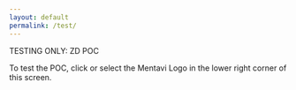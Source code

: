 ```yaml
---
layout: default
permalink: /test/
---
```


TESTING ONLY: ZD POC

To test the POC, click or select the Mentavi Logo in the lower right corner of this screen.

<style>
/* Mobile overflow prevention for Airia widget with Tailwind CSS */
@media (max-width: 768px) {
  /* Prevent horizontal scroll */
  html, body {
    overflow-x: hidden !important;
    max-width: 100vw !important;
  }
  
  /* Target Airia widget container and elements */
  #root,
  #root *,
  [style*="position: fixed"],
  [class*="tw-"],
  iframe[src*="airia"],
  iframe[src*="embed"] {
    max-width: calc(100vw - 20px) !important;
    box-sizing: border-box !important;
  }
  
  /* Handle fixed positioned chat elements */
  [style*="position: fixed"][style*="bottom"],
  [style*="position: fixed"][style*="right"] {
    right: 10px !important;
    max-width: calc(100vw - 20px) !important;
  }
}

@media (max-width: 480px) {
  #root,
  #root *,
  [style*="position: fixed"],
  [class*="tw-"],
  iframe[src*="airia"],
  iframe[src*="embed"] {
    max-width: calc(100vw - 15px) !important;
  }
  
  [style*="position: fixed"][style*="bottom"],
  [style*="position: fixed"][style*="right"] {
    right: 5px !important;
    max-width: calc(100vw - 15px) !important;
  }
}
</style>

<script>
(function preventAiriaOverflow() {
  function constrainWidget() {
    const isMobile = window.innerWidth <= 768;
    const isSmall = window.innerWidth <= 480;
    
    if (!isMobile) return;
    
    // Target the root container and any elements that might overflow
    const targets = [
      '#root',
      '#root *',
      '[style*="position: fixed"]',
      '[class*="tw-"]',
      'iframe[src*="airia"]',
      'iframe[src*="embed"]'
    ];
    
    targets.forEach(selector => {
      document.querySelectorAll(selector).forEach(el => {
        const margin = isSmall ? '15px' : '20px';
        el.style.maxWidth = `calc(100vw - ${margin}) !important`;
        el.style.boxSizing = 'border-box !important';
        
        // Handle fixed positioned elements (likely the chat widget)
        const style = getComputedStyle(el);
        if (style.position === 'fixed') {
          el.style.right = `${isSmall ? '5px' : '10px'} !important`;
        }
      });
    });
  }
  
  // Run when widget loads
  const observer = new MutationObserver(() => {
    setTimeout(constrainWidget, 200);
  });
  
  observer.observe(document.body, { 
    childList: true, 
    subtree: true,
    attributes: true 
  });
  
  // Run on resize and initially
  window.addEventListener('resize', constrainWidget);
  constrainWidget();
  requestAnimationFrame(constrainWidget);
})();
</script>

<div id="root"></div>
<script type="module">
  import AiriaChat from "https://chat.airia.ai/api/get-chat-embed";
  AiriaChat.init({
    pipelineId: "8e803d5a-4996-4dfc-b4eb-cf79430fcaeb",
    apiKey: "ak-MjQzMzQ2Nzk1OXwxNzU2Njc4MTE5ODI4fHRpLVRXVnVkR0YyYVNCSVpXRnNkR2d0VDNCbGJpQlNaV2RwYzNSeVlYUnBiMjR0VUhKdlptVnpjMmx2Ym1Gc3wxfDEwMDM4NDI4NSAg",
    apiUrl: "https://embed-api.airia.ai",
    greeting: "Hi there. Welcome to the TESTING ONLY Mentavi Health support bot. How can I assist you today?",
    imagePath: "/images/logo-header.png",
    imageSize: "small",
    imageBgColor: "#FFFFFF"
  });
</script>


